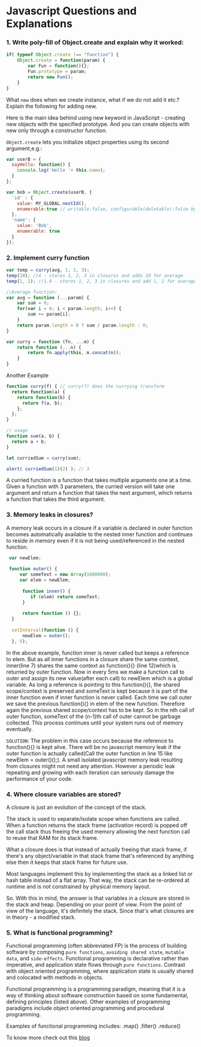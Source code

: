 # Javascript Questions and Explanations

### 1. Write poly-fill of Object.create and explain why it worked:

```js
if( typeof Object.create !== "function") {
    Object.create = function(param) {
        var Fun = function(){};
        Fun.prototype = param;
        return new Fun();
    }
}
```
What `new` does when we create instance, what if we do not add it etc.? Explain the following for adding new.

Here is the main idea behind using new keyword in JavaScript - creating new objects with the specified prototype. And you can create objects with new only through a constructor function. 

`Object.create` lets you initialize object properties using its second argument,e.g.:

```js
var userB = {
  sayHello: function() {
    console.log('Hello '+ this.name);
  }
};

var bob = Object.create(userB, {
  'id' : {
    value: MY_GLOBAL.nextId(),
    enumerable:true // writable:false, configurable(deletable):false by default
  },
  'name': {
    value: 'Bob',
    enumerable: true
  }
});
```

### 2. Implement curry function

```js
var temp = curry(avg, 1, 2, 3);
temp(10); //4 - stores 1, 2, 3 in closures and adds 10 for average
temp(1, 2); //1.8 - stores 1, 2, 3 in closures and add 1, 2 for average

//Average function:
var avg = function (...param) {
    var sum = 0;
    for(var i = 0; i < param.length; i++) {
        sum += param[i];
    }
    return param.length > 0 ? sum / param.length : 0;
}

var curry = function (fn, ...m) {
    return function (...n) {
        return fn.apply(this, m.concat(n));
    }
}
```
Another Example
```js
function curry(f) { // curry(f) does the currying transform
  return function(a) {
    return function(b) {
      return f(a, b);
    };
  };
}

// usage
function sum(a, b) {
  return a + b;
}

let curriedSum = curry(sum);

alert( curriedSum(1)(2) ); // 3
```
A curried function is a function that takes multiple arguments one at a time. Given a function with 3 parameters, the curried version will take one argument and return a function that takes the next argument, which returns a function that takes the third argument.

### 3. Memory leaks in closures?

A memory leak occurs in a closure if a variable is declared in outer function becomes automatically available to the nested inner function and continues to reside in memory even if it is not being used/referenced in the nested function.

```js
 var newElem;
 
 function outer() {
     var someText = new Array(1000000);
     var elem = newElem;
 
      function inner() {
         if (elem) return someText;
      }
 
      return function () {};
  }
 
  setInterval(function () {
      newElem = outer();
  }, 5);
```
In the above example, function inner is never called but keeps a reference to elem. But as all inner functions in a closure share the same context, inner(line 7) shares the same context as function(){} (line 12)which is returned by outer function. Now in every 5ms we make a function call to outer and assign its new value(after each call) to newElem which is a global variable. As long a reference is pointing to this function(){}, the shared scope/context is preserved and someText is kept because it is part of the inner function even if inner function is never called. Each time we call outer we save the previous function(){} in elem of the new function. Therefore again the previous shared scope/context has to be kept. So in the nth call of outer function, someText of the (n-1)th call of outer cannot be garbage collected. This process continues until your system runs out of memory eventually.

`SOLUTION`: The problem in this case occurs because the reference to function(){} is kept alive. There will be no javascript memory leak if the outer function is actually called(Call the outer function in line 15 like newElem = outer()();). A small isolated javascript memory leak resulting from closures might not need any attention. However a periodic leak repeating and growing with each iteration can seriously damage the performance of your code.

### 4. Where closure variables are stored?

A closure is just an evolution of the concept of the stack.

The stack is used to separate/isolate scope when functions are called. When a function returns the stack frame (activation record) is popped off the call stack thus freeing the used memory allowing the next function call to reuse that RAM for its stack frame.

What a closure does is that instead of actually freeing that stack frame, if there's any object/variable in that stack frame that's referenced by anything else then it keeps that stack frame for future use.

Most languages implement this by implementing the stack as a linked list or hash table instead of a flat array. That way, the stack can be re-ordered at runtime and is not constrained by physical memory layout.

So. With this in mind, the answer is that variables in a closure are stored in the stack and heap. Depending on your point of view.
From the point of view of the language, it's definitely the stack. Since that's what closures are in theory - a modified stack.

### 5. What is functional programming?

Functional programming (often abbreviated FP) is the process of building software by composing `pure functions`, `avoiding shared state`, `mutable data`, and `side-effects`. Functional programming is declarative rather than imperative, and application state flows through `pure functions`. Contrast with object oriented programming, where application state is usually shared and colocated with methods in objects.

Functional programming is a programming paradigm, meaning that it is a way of thinking about software construction based on some fundamental, defining principles (listed above). Other examples of programming paradigms include object oriented programming and procedural programming.

Examples of functional programming includes: 
.map()
.filter()
.reduce()

To know more check out this [blog](https://medium.com/javascript-scene/master-the-javascript-interview-what-is-functional-programming-7f218c68b3a0)
